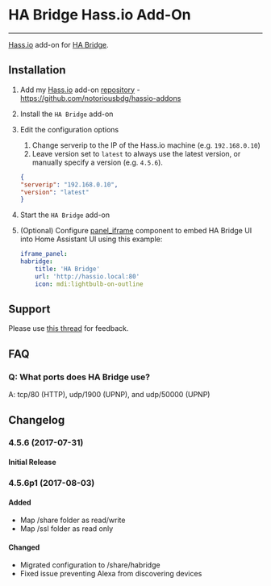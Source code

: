# HA Bridge Hass.io Add-On
---------

[Hass.io](https://home-assistant.io/hassio/) add-on for [HA Bridge](https://github.com/bwssytems/ha-bridge).

## Installation

1. Add my [Hass.io](https://home-assistant.io/hassio/) add-on [repository](https://github.com/notoriousbdg/hassio-addons) - https://github.com/notoriousbdg/hassio-addons
2. Install the `HA Bridge` add-on
3. Edit the configuration options
	1. Change serverip to the IP of the Hass.io machine (e.g. `192.168.0.10`)
	2. Leave version set to `latest` to always use the latest version, or manually specify a version (e.g. `4.5.6`).

	```json
	{
  	"serverip": "192.168.0.10",
  	"version": "latest"
	}
	```

4. Start the `HA Bridge` add-on
5. (Optional) Configure [panel_iframe](https://home-assistant.io/components/panel_iframe/) component to embed HA Bridge UI into Home Assistant UI using this example:

	```yaml
	iframe_panel:
  	habridge:
	    title: 'HA Bridge'
	    url: 'http://hassio.local:80'
	    icon: mdi:lightbulb-on-outline
	```

## Support

Please use [this thread](https://community.home-assistant.io/t/repository-notoriousbdg-add-ons-node-red-and-ha-bridge/23247) for feedback.

## FAQ

### Q: What ports does HA Bridge use?
A: tcp/80 (HTTP), udp/1900 (UPNP), and udp/50000 (UPNP)


## Changelog

### 4.5.6 (2017-07-31)
#### Initial Release

### 4.5.6p1 (2017-08-03)
#### Added
- Map /share folder as read/write
- Map /ssl folder as read only
#### Changed
- Migrated configuration to /share/habridge
- Fixed issue preventing Alexa from discovering devices
